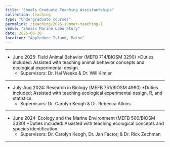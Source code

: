 ```yaml
---
title: "Shoals Graduate Teaching Assistantships"
collection: teaching
type: "Undergraduate courses"
permalink: /teaching/2025-summer-teaching-1
venue: "Shoals Marine Laboratory"
date: 2025-06-30
location: "Appledore Island, Maine"
---
```


---

* June 2025: Field Animal Behavior (MEFB 714/BIOSM 3290)
  *Duties included: Assisted with teaching animal behavior concepts and ecological experimental design. 
  * Supervisors: Dr. Hal Weeks & Dr. Will Kimler
  
---  
* July-Aug 2024: Research in Biology (MEFB 751/BIOSM 4990)
  *Duties included: Assisted with teaching ecological experimental design, R, and statistics. 
  * Supervisors: Dr. Carolyn Keogh & Dr. Rebecca Atkins

---  
* June 2024: Ecology and the Marine Environment (MEFB 506/BIOSM 3330)
  *Duties included: Assisted with teaching ecological concepts and species identification. 
  * Supervisors: Dr. Carolyn Keogh, Dr. Jan Factor, & Dr. Rick Zechman  
---  
  